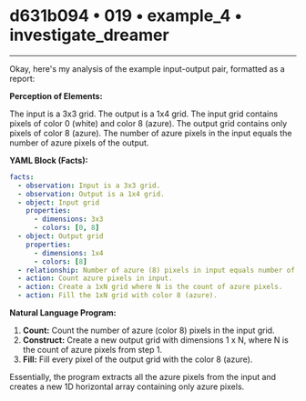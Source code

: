 # d631b094 • 019 • example_4 • investigate_dreamer

---
Okay, here's my analysis of the example input-output pair, formatted as a report:

**Perception of Elements:**

The input is a 3x3 grid. The output is a 1x4 grid. The input grid contains pixels of color 0 (white) and color 8 (azure). The output grid contains only pixels of color 8 (azure). The number of azure pixels in the input equals the number of azure pixels of the output.

**YAML Block (Facts):**



```yaml
facts:
  - observation: Input is a 3x3 grid.
  - observation: Output is a 1x4 grid.
  - object: Input grid
    properties:
      - dimensions: 3x3
      - colors: [0, 8]
  - object: Output grid
    properties:
      - dimensions: 1x4
      - colors: [8]
  - relationship: Number of azure (8) pixels in input equals number of azure pixels in output.
  - action: Count azure pixels in input.
  - action: Create a 1xN grid where N is the count of azure pixels.
  - action: Fill the 1xN grid with color 8 (azure).
```



**Natural Language Program:**

1.  **Count:** Count the number of azure (color 8) pixels in the input grid.
2.  **Construct:** Create a new output grid with dimensions 1 x N, where N is the count of azure pixels from step 1.
3.  **Fill:** Fill every pixel of the output grid with the color 8 (azure).

Essentially, the program extracts all the azure pixels from the input and creates a new 1D horizontal array containing only azure pixels.

